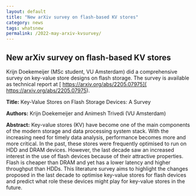 ```yaml
---
layout: default
title: "New arXiv survey on flash-based KV stores"
category: news
tags: whatsnew
permalink: /2022-may-arxiv-kvsurvey/
---
```


## New arXiv survey on flash-based KV stores

Krijn Doekemeijer (MSc student, VU Amsterdam) did a comprehensive survey on key-value store designs on flash storage. The survey is available as technical report at [ https://arxiv.org/abs/2205.07975]( https://arxiv.org/abs/2205.07975). 

**Title:** Key-Value Stores on Flash Storage Devices: A Survey

**Authors:** Krijn Doekemeijer and Animesh Trivedi (VU Amsterdam)

**Abstract:** Key-value stores (KV) have become one of the main components of the modern storage and data processing system stack. With the increasing need for timely data analysis, performance becomes more and more critical. In the past, these stores were frequently optimised to run on HDD and DRAM devices. However, the last decade saw an increased interest in the use of flash devices because of their attractive properties. Flash is cheaper than DRAM and yet has a lower latency and higher throughput than HDDs. This literature survey aims to highlight the changes proposed in the last decade to optimise key-value stores for flash devices and predict what role these devices might play for key-value stores in the future.

